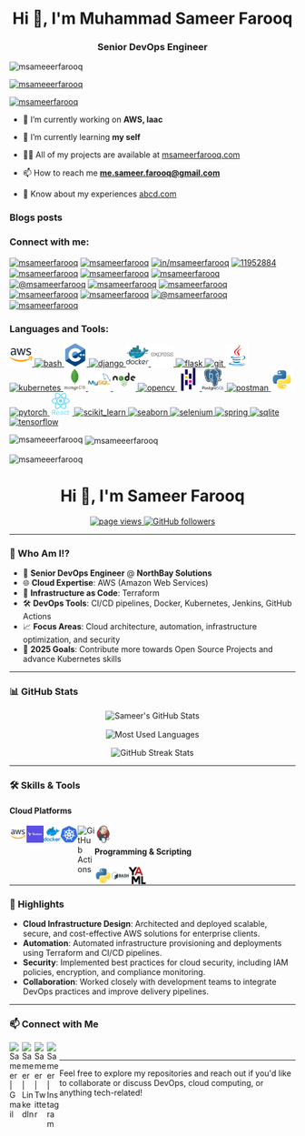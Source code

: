 <h1 align="center">Hi 👋, I'm Muhammad Sameer Farooq</h1>
<h3 align="center">Senior DevOps Engineer</h3>

<p align="left"> <img src="https://komarev.com/ghpvc/?username=msameeerfarooq&label=Profile%20views&color=0e75b6&style=flat" alt="msameeerfarooq" /> </p>

<p align="left"> <a href="https://github.com/ryo-ma/github-profile-trophy"><img src="https://github-profile-trophy.vercel.app/?username=msameeerfarooq" alt="msameeerfarooq" /></a> </p>

<p align="left"> <a href="https://twitter.com/msameerfarooq" target="blank"><img src="https://img.shields.io/twitter/follow/msameerfarooq?logo=twitter&style=for-the-badge" alt="msameerfarooq" /></a> </p>

- 🔭 I’m currently working on **AWS, Iaac**

- 🌱 I’m currently learning **my self**

- 👨‍💻 All of my projects are available at [msameerfarooq.com](msameerfarooq.com)

- 📫 How to reach me **me.sameer.farooq@gmail.com**

- 📄 Know about my experiences [abcd.com](abcd.com)

### Blogs posts
<!-- BLOG-POST-LIST:START -->
<!-- BLOG-POST-LIST:END -->

<h3 align="left">Connect with me:</h3>
<p align="left">
<a href="https://dev.to/msameerfarooq" target="blank"><img align="center" src="https://raw.githubusercontent.com/rahuldkjain/github-profile-readme-generator/master/src/images/icons/Social/devto.svg" alt="msameerfarooq" height="30" width="40" /></a>
<a href="https://twitter.com/msameerfarooq" target="blank"><img align="center" src="https://raw.githubusercontent.com/rahuldkjain/github-profile-readme-generator/master/src/images/icons/Social/twitter.svg" alt="msameerfarooq" height="30" width="40" /></a>
<a href="https://linkedin.com/in/in/msameerfarooq" target="blank"><img align="center" src="https://raw.githubusercontent.com/rahuldkjain/github-profile-readme-generator/master/src/images/icons/Social/linked-in-alt.svg" alt="in/msameerfarooq" height="30" width="40" /></a>
<a href="https://stackoverflow.com/users/11952884" target="blank"><img align="center" src="https://raw.githubusercontent.com/rahuldkjain/github-profile-readme-generator/master/src/images/icons/Social/stack-overflow.svg" alt="11952884" height="30" width="40" /></a>
<a href="https://fb.com/msameerfarooq" target="blank"><img align="center" src="https://raw.githubusercontent.com/rahuldkjain/github-profile-readme-generator/master/src/images/icons/Social/facebook.svg" alt="msameerfarooq" height="30" width="40" /></a>
<a href="https://instagram.com/msameerfarooq" target="blank"><img align="center" src="https://raw.githubusercontent.com/rahuldkjain/github-profile-readme-generator/master/src/images/icons/Social/instagram.svg" alt="msameerfarooq" height="30" width="40" /></a>
<a href="https://www.behance.net/msameerfarooq" target="blank"><img align="center" src="https://raw.githubusercontent.com/rahuldkjain/github-profile-readme-generator/master/src/images/icons/Social/behance.svg" alt="msameerfarooq" height="30" width="40" /></a>
<a href="https://medium.com/@msameerfarooq" target="blank"><img align="center" src="https://raw.githubusercontent.com/rahuldkjain/github-profile-readme-generator/master/src/images/icons/Social/medium.svg" alt="@msameerfarooq" height="30" width="40" /></a>
<a href="https://www.codechef.com/users/msameerfarooq" target="blank"><img align="center" src="https://cdn.jsdelivr.net/npm/simple-icons@3.1.0/icons/codechef.svg" alt="msameerfarooq" height="30" width="40" /></a>
<a href="https://www.hackerrank.com/msameerfarooq" target="blank"><img align="center" src="https://raw.githubusercontent.com/rahuldkjain/github-profile-readme-generator/master/src/images/icons/Social/hackerrank.svg" alt="msameerfarooq" height="30" width="40" /></a>
<a href="https://codeforces.com/profile/msameerfarooq" target="blank"><img align="center" src="https://raw.githubusercontent.com/rahuldkjain/github-profile-readme-generator/master/src/images/icons/Social/codeforces.svg" alt="msameerfarooq" height="30" width="40" /></a>
<a href="https://www.leetcode.com/msameerfarooq" target="blank"><img align="center" src="https://raw.githubusercontent.com/rahuldkjain/github-profile-readme-generator/master/src/images/icons/Social/leet-code.svg" alt="msameerfarooq" height="30" width="40" /></a>
<a href="https://www.hackerearth.com/@msameerfarooq" target="blank"><img align="center" src="https://raw.githubusercontent.com/rahuldkjain/github-profile-readme-generator/master/src/images/icons/Social/hackerearth.svg" alt="@msameerfarooq" height="30" width="40" /></a>
<a href="https://www.topcoder.com/members/msameerfarooq" target="blank"><img align="center" src="https://raw.githubusercontent.com/rahuldkjain/github-profile-readme-generator/master/src/images/icons/Social/topcoder.svg" alt="msameerfarooq" height="30" width="40" /></a>
</p>

<h3 align="left">Languages and Tools:</h3>
<p align="left"> <a href="https://aws.amazon.com" target="_blank" rel="noreferrer"> <img src="https://raw.githubusercontent.com/devicons/devicon/master/icons/amazonwebservices/amazonwebservices-original-wordmark.svg" alt="aws" width="40" height="40"/> </a> <a href="https://www.gnu.org/software/bash/" target="_blank" rel="noreferrer"> <img src="https://www.vectorlogo.zone/logos/gnu_bash/gnu_bash-icon.svg" alt="bash" width="40" height="40"/> </a> <a href="https://www.w3schools.com/cpp/" target="_blank" rel="noreferrer"> <img src="https://raw.githubusercontent.com/devicons/devicon/master/icons/cplusplus/cplusplus-original.svg" alt="cplusplus" width="40" height="40"/> </a> <a href="https://www.djangoproject.com/" target="_blank" rel="noreferrer"> <img src="https://cdn.worldvectorlogo.com/logos/django.svg" alt="django" width="40" height="40"/> </a> <a href="https://www.docker.com/" target="_blank" rel="noreferrer"> <img src="https://raw.githubusercontent.com/devicons/devicon/master/icons/docker/docker-original-wordmark.svg" alt="docker" width="40" height="40"/> </a> <a href="https://expressjs.com" target="_blank" rel="noreferrer"> <img src="https://raw.githubusercontent.com/devicons/devicon/master/icons/express/express-original-wordmark.svg" alt="express" width="40" height="40"/> </a> <a href="https://flask.palletsprojects.com/" target="_blank" rel="noreferrer"> <img src="https://www.vectorlogo.zone/logos/pocoo_flask/pocoo_flask-icon.svg" alt="flask" width="40" height="40"/> </a> <a href="https://git-scm.com/" target="_blank" rel="noreferrer"> <img src="https://www.vectorlogo.zone/logos/git-scm/git-scm-icon.svg" alt="git" width="40" height="40"/> </a> <a href="https://www.java.com" target="_blank" rel="noreferrer"> <img src="https://raw.githubusercontent.com/devicons/devicon/master/icons/java/java-original.svg" alt="java" width="40" height="40"/> </a> <a href="https://kubernetes.io" target="_blank" rel="noreferrer"> <img src="https://www.vectorlogo.zone/logos/kubernetes/kubernetes-icon.svg" alt="kubernetes" width="40" height="40"/> </a> <a href="https://www.mongodb.com/" target="_blank" rel="noreferrer"> <img src="https://raw.githubusercontent.com/devicons/devicon/master/icons/mongodb/mongodb-original-wordmark.svg" alt="mongodb" width="40" height="40"/> </a> <a href="https://www.mysql.com/" target="_blank" rel="noreferrer"> <img src="https://raw.githubusercontent.com/devicons/devicon/master/icons/mysql/mysql-original-wordmark.svg" alt="mysql" width="40" height="40"/> </a> <a href="https://nodejs.org" target="_blank" rel="noreferrer"> <img src="https://raw.githubusercontent.com/devicons/devicon/master/icons/nodejs/nodejs-original-wordmark.svg" alt="nodejs" width="40" height="40"/> </a> <a href="https://opencv.org/" target="_blank" rel="noreferrer"> <img src="https://www.vectorlogo.zone/logos/opencv/opencv-icon.svg" alt="opencv" width="40" height="40"/> </a> <a href="https://pandas.pydata.org/" target="_blank" rel="noreferrer"> <img src="https://raw.githubusercontent.com/devicons/devicon/2ae2a900d2f041da66e950e4d48052658d850630/icons/pandas/pandas-original.svg" alt="pandas" width="40" height="40"/> </a> <a href="https://www.postgresql.org" target="_blank" rel="noreferrer"> <img src="https://raw.githubusercontent.com/devicons/devicon/master/icons/postgresql/postgresql-original-wordmark.svg" alt="postgresql" width="40" height="40"/> </a> <a href="https://postman.com" target="_blank" rel="noreferrer"> <img src="https://www.vectorlogo.zone/logos/getpostman/getpostman-icon.svg" alt="postman" width="40" height="40"/> </a> <a href="https://www.python.org" target="_blank" rel="noreferrer"> <img src="https://raw.githubusercontent.com/devicons/devicon/master/icons/python/python-original.svg" alt="python" width="40" height="40"/> </a> <a href="https://pytorch.org/" target="_blank" rel="noreferrer"> <img src="https://www.vectorlogo.zone/logos/pytorch/pytorch-icon.svg" alt="pytorch" width="40" height="40"/> </a> <a href="https://reactjs.org/" target="_blank" rel="noreferrer"> <img src="https://raw.githubusercontent.com/devicons/devicon/master/icons/react/react-original-wordmark.svg" alt="react" width="40" height="40"/> </a> <a href="https://scikit-learn.org/" target="_blank" rel="noreferrer"> <img src="https://upload.wikimedia.org/wikipedia/commons/0/05/Scikit_learn_logo_small.svg" alt="scikit_learn" width="40" height="40"/> </a> <a href="https://seaborn.pydata.org/" target="_blank" rel="noreferrer"> <img src="https://seaborn.pydata.org/_images/logo-mark-lightbg.svg" alt="seaborn" width="40" height="40"/> </a> <a href="https://www.selenium.dev" target="_blank" rel="noreferrer"> <img src="https://raw.githubusercontent.com/detain/svg-logos/780f25886640cef088af994181646db2f6b1a3f8/svg/selenium-logo.svg" alt="selenium" width="40" height="40"/> </a> <a href="https://spring.io/" target="_blank" rel="noreferrer"> <img src="https://www.vectorlogo.zone/logos/springio/springio-icon.svg" alt="spring" width="40" height="40"/> </a> <a href="https://www.sqlite.org/" target="_blank" rel="noreferrer"> <img src="https://www.vectorlogo.zone/logos/sqlite/sqlite-icon.svg" alt="sqlite" width="40" height="40"/> </a> <a href="https://www.tensorflow.org" target="_blank" rel="noreferrer"> <img src="https://www.vectorlogo.zone/logos/tensorflow/tensorflow-icon.svg" alt="tensorflow" width="40" height="40"/> </a> </p>

<p><img align="left" src="https://github-readme-stats.vercel.app/api/top-langs?username=msameeerfarooq&show_icons=true&locale=en&layout=compact" alt="msameeerfarooq" /></p>

<p>&nbsp;<img align="center" src="https://github-readme-stats.vercel.app/api?username=msameeerfarooq&show_icons=true&locale=en" alt="msameeerfarooq" /></p>

<p><img align="center" src="https://github-readme-streak-stats.herokuapp.com/?user=msameeerfarooq&" alt="msameeerfarooq" /></p>



<h1 align="center">Hi 👋, I'm Sameer Farooq</h1>
<p align="center">
   <a href="https://github.com/msameerfarooq">
    <img src="https://komarev.com/ghpvc/?username=msameerfarooq&style=flat-square&color=blue" alt="page views" />
  </a>
  <a href="https://github.com/msameerfarooq">
    <img alt="GitHub followers" src="https://img.shields.io/github/followers/msameerfarooq?style=flat-square&color=green&logo=github">
  </a>
  <!-- <a href="https://stackoverflow.com/users/11952884/msameerfarooq?tab=profile">
   <img alt="Stackoverflow" src="https://img.shields.io/stackexchange/stackoverflow/r/11952884?style=flat-square">
  </a> -->
</p>

---

### 🤔 Who Am I!?

- 🏢 **Senior DevOps Engineer** @ **NorthBay Solutions**
- 🌐 **Cloud Expertise**: AWS (Amazon Web Services)
- 🔧 **Infrastructure as Code**: Terraform
- 🛠️ **DevOps Tools**: CI/CD pipelines, Docker, Kubernetes, Jenkins, GitHub Actions
- 📈 **Focus Areas**: Cloud architecture, automation, infrastructure optimization, and security
- 🥅 **2025 Goals**: Contribute more towards Open Source Projects and advance Kubernetes skills

---

### 📊 GitHub Stats

<p align="center">
  <img align="center" alt="Sameer's GitHub Stats" src="https://github-readme-stats.vercel.app/api?username=msameerfarooq&show_icons=true&hide_border=true&theme=radical" />
</p>
<p align="center">
  <img align="center" src="https://github-readme-stats.vercel.app/api/top-langs/?username=msameerfarooq&layout=compact&theme=radical" alt="Most Used Languages" />
</p>
<p align="center">
  <img align="center" src="https://github-readme-streak-stats.herokuapp.com/?user=msameerfarooq&theme=radical" alt="GitHub Streak Stats">
</p>

---

### 🛠️ Skills & Tools

#### Cloud Platforms
<img align="left" alt="AWS" width="30px" src="https://raw.githubusercontent.com/github/explore/main/topics/aws/aws.png" />
<img align="left" alt="Terraform" width="30px" src="https://raw.githubusercontent.com/github/explore/main/topics/terraform/terraform.png" />
<img align="left" alt="Docker" width="30px" src="https://raw.githubusercontent.com/github/explore/main/topics/docker/docker.png" />
<img align="left" alt="Kubernetes" width="30px" src="https://raw.githubusercontent.com/github/explore/main/topics/kubernetes/kubernetes.png" />
<img align="left" alt="GitHub Actions" width="30px" src="https://raw.githubusercontent.com/github/explore/main/topics/github-actions/github-actions.png" />
<img align="left" alt="Jenkins" width="30px" src="https://raw.githubusercontent.com/github/explore/main/topics/jenkins/jenkins.png" />
<br>

#### Programming & Scripting
<img align="left" alt="Python" width="30px" src="https://raw.githubusercontent.com/github/explore/main/topics/python/python.png" />
<img align="left" alt="Bash" width="30px" src="https://raw.githubusercontent.com/github/explore/main/topics/bash/bash.png" />
<img align="left" alt="YAML" width="30px" src="https://raw.githubusercontent.com/github/explore/main/topics/yaml/yaml.png" />
<br>

---

### 🌟 Highlights

- **Cloud Infrastructure Design**: Architected and deployed scalable, secure, and cost-effective AWS solutions for enterprise clients.
- **Automation**: Automated infrastructure provisioning and deployments using Terraform and CI/CD pipelines.
- **Security**: Implemented best practices for cloud security, including IAM policies, encryption, and compliance monitoring.
- **Collaboration**: Worked closely with development teams to integrate DevOps practices and improve delivery pipelines.

---

### 📫 Connect with Me

[<img align="left" alt="Sameer | Gmail" width="22px" src="https://cdn.jsdelivr.net/npm/simple-icons@v3/icons/gmail.svg"/>](mailto:me.sameer.farooq@gmail.com)
[<img align="left" alt="Sameer | LinkedIn" width="22px" src="https://cdn.jsdelivr.net/npm/simple-icons@v3/icons/linkedin.svg"/>](https://www.linkedin.com/in/msameerfarooq/)
[<img align="left" alt="Sameer | Twitter" width="22px" src="https://cdn.jsdelivr.net/npm/simple-icons@v3/icons/twitter.svg"/>](https://twitter.com/msameerfarooq)
[<img align="left" alt="Sameer | Instagram" width="22px" src="https://cdn.jsdelivr.net/npm/simple-icons@v3/icons/instagram.svg"/>](https://instagram.com/msameerfarooq)
<br>

---

Feel free to explore my repositories and reach out if you'd like to collaborate or discuss DevOps, cloud computing, or anything tech-related!
